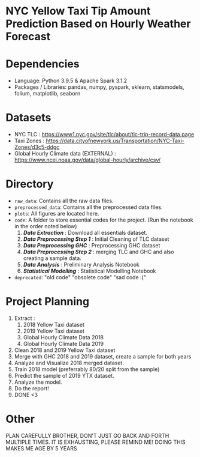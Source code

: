 # NYC Yellow Taxi Tip Amount Prediction Based on Hourly Weather Forecast
# Dependencies
- Language: Python 3.9.5 & Apache Spark 3.1.2
- Packages / Libraries: pandas, numpy, pyspark, sklearn, statsmodels, folium, matplotlib, seaborn

# Datasets
- NYC TLC : https://www1.nyc.gov/site/tlc/about/tlc-trip-record-data.page
- Taxi Zones : https://data.cityofnewyork.us/Transportation/NYC-Taxi-Zones/d3c5-ddgc
- Global Hourly Climate data (EXTERNAL) : https://www.ncei.noaa.gov/data/global-hourly/archive/csv/

# Directory
- `raw_data`: Contains all the raw data files. 
- `preprocessed_data`: Contains all the preprocessed data files.
- `plots`: All figures are located here.
- `code`: A folder to store essential codes for the project. (Run the notebook in the order noted below)
    1. __*Data Extraction*__ : Download all essentials dataset.
    2. __*Data Preprocessing Step 1*__ : Initial Cleaning of TLC dataset
    3. __*Data Preprocessing GHC*__ : Preprocessing GHC dataset
    4. __*Data Preprocessing Step 2*__ : merging TLC and GHC and also creating a sample data.
    5. __*Data Analysis*__ : Preliminary Analysis Notebook
    6. __*Statistical Modelling*__ : Statistical Modelling Notebook
- `deprecated`: "old code" "obsolete code" "sad code :("

# Project Planning
1. Extract :
    1. 2018 Yellow Taxi dataset 
    2. 2019 Yellow Taxi dataset
    3. Global Hourly Climate Data 2018 
    4. Global Hourly Climate Data 2019
4. Clean 2018 and 2019 Yellow Taxi dataset
5. Merge with GHC 2018 and 2019 dataset, create a sample for both years
6. Analyze and Visualize 2018 merged dataset.
7. Train 2018 model (preferrably 80/20 split from the sample)
8. Predict the sample of 2019 YTX dataset.
9. Analyze the model.
10. Do the report!
11. DONE <3

# Other
PLAN CAREFULLY BROTHER, DON'T JUST GO BACK AND FORTH MULTIPLE TIMES. IT IS EXHAUSTING, PLEASE REMIND ME! DOING THIS MAKES ME AGE BY 5 YEARS
